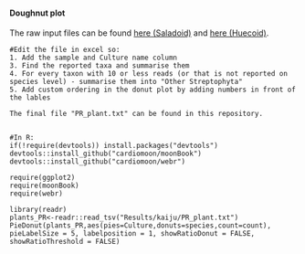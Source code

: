#### Doughnut plot 
The raw input files can be found [here (Saladoid)](https://raw.githubusercontent.com/AleksandraLaura/CoproliteAnalysesCommentaryALP/main/2.%20Kaiju/SRR24300527.krona.txt) and [here (Huecoid)](https://raw.githubusercontent.com/AleksandraLaura/CoproliteAnalysesCommentaryALP/main/2.%20Kaiju/SRR24300528.krona.txt).
```
#Edit the file in excel so:
1. Add the sample and Culture name column
3. Find the reported taxa and summarise them
4. For every taxon with 10 or less reads (or that is not reported on species level) - summarise them into "Other Streptophyta"
5. Add custom ordering in the donut plot by adding numbers in front of the lables

The final file "PR_plant.txt" can be found in this repository. 


#In R:
if(!require(devtools)) install.packages("devtools")
devtools::install_github("cardiomoon/moonBook")
devtools::install_github("cardiomoon/webr")

require(ggplot2)
require(moonBook)
require(webr)

library(readr)
plants_PR<-readr::read_tsv("Results/kaiju/PR_plant.txt")
PieDonut(plants_PR,aes(pies=Culture,donuts=species,count=count), pieLabelSize = 5, labelposition = 1, showRatioDonut = FALSE, showRatioThreshold = FALSE)
```
